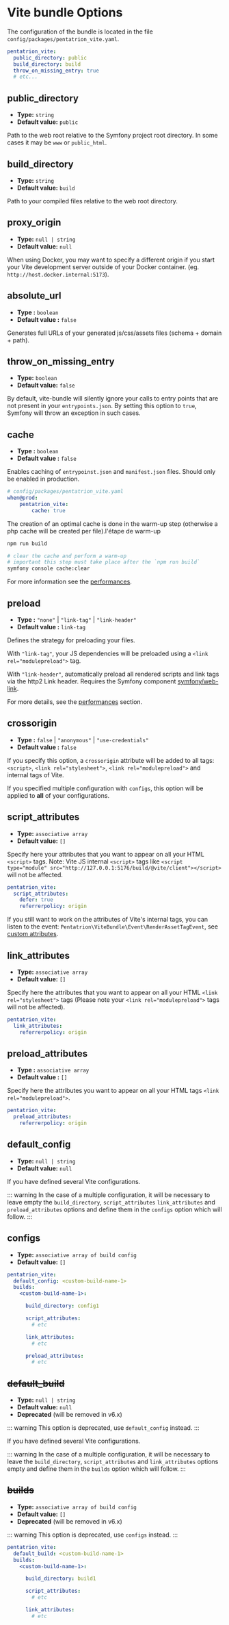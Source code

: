 # Vite bundle Options

The configuration of the bundle is located in the file `config/packages/pentatrion_vite.yaml`.

```yaml
pentatrion_vite:
  public_directory: public
  build_directory: build
  throw_on_missing_entry: true
  # etc...
```

## public_directory

- **Type:** `string`
- **Default value:** `public`

Path to the web root relative to the Symfony project root directory. In some cases it may be `www` or `public_html`.

## build_directory

- **Type:** `string`
- **Default value:** `build`

Path to your compiled files relative to the web root directory.

## proxy_origin

- **Type:** `null | string`
- **Default value:** `null`

When using Docker, you may want to specify a different origin if you start your Vite development server outside of your Docker container. (eg. `http://host.docker.internal:5173`).

## absolute_url

- **Type :** `boolean`
- **Default value :** `false`

Generates full URLs of your generated js/css/assets files (schema + domain + path).

## throw_on_missing_entry

- **Type:** `boolean`
- **Default value:** `false`

By default, vite-bundle will silently ignore your calls to entry points that are not present in your `entrypoints.json`. By setting this option to `true`, Symfony will throw an exception in such cases.

## cache

- **Type :** `boolean`
- **Default value :** `false`

Enables caching of `entrypoinst.json` and `manifest.json` files. Should only be enabled in production.

```yaml
# config/packages/pentatrion_vite.yaml
when@prod:
    pentatrion_vite:
        cache: true
```

The creation of an optimal cache is done in the warm-up step (otherwise a php cache will be created per file).l'étape de warm-up
```bash
npm run build

# clear the cache and perform a warm-up
# important this step must take place after the `npm run build`
symfony console cache:clear
```

For more information see the [performances](/guide/performances#caching-configuration-files).

## preload

- **Type :** `"none"` | `"link-tag"` | `"link-header"`
- **Default value :** `link-tag`

Defines the strategy for preloading your files.


With `"link-tag"`, your JS dependencies will be preloaded using a `<link rel="modulepreload">` tag.

With `"link-header"`, automatically preload all rendered scripts and link tags via the http2 Link header. Requires the Symfony component [symfony/web-link](https://github.com/symfony/web-link).

For more details, see the [performances](/guide/performances#preloading-your-scripts) section.

## crossorigin

- **Type :** `false` | `"anonymous"` | `"use-credentials"`
- **Default value :** `false`

If you specify this option, a `crossorigin` attribute will be added to all tags: `<script>`, `<link rel="stylesheet">`, `<link rel="modulepreload">` and internal tags of Vite.

If you specified multiple configuration with `configs`, this option will be applied to **all** of your configurations.


## script_attributes

- **Type:** `associative array`
- **Default value:** `[]`

Specify here your attributes that you want to appear on all your HTML `<script>` tags. Note: Vite JS internal `<script>` tags like `<script type="module" src="http://127.0.0.1:5176/build/@vite/client"></script>` will not be affected.

```yaml
pentatrion_vite:
  script_attributes:
    defer: true
    referrerpolicy: origin
```

If you still want to work on the attributes of Vite's internal tags, you can listen to the event: `Pentatrion\ViteBundle\Event\RenderAssetTagEvent`, see [custom attributes](/guide/custom-attributes).

## link_attributes

- **Type:** `associative array`
- **Default value:** `[]`

Specify here the attributes that you want to appear on all your HTML `<link rel="stylesheet">` tags (Please note your `<link rel="modulepreload">` tags will not be affected).

```yaml
pentatrion_vite:
  link_attributes:
    referrerpolicy: origin
```

## preload_attributes

- **Type :** `associative array`
- **Default value :** `[]`

Specify here the attributes you want to appear on all your HTML tags `<link rel="modulepreload">`.

```yaml
pentatrion_vite:
  preload_attributes:
    referrerpolicy: origin
```


## default_config

- **Type:** `null | string`
- **Default value:** `null`

If you have defined several Vite configurations.

::: warning
In the case of a multiple configuration, it will be necessary to leave empty the `build_directory`, `script_attributes` `link_attributes` and `preload_attributes` options and define them in the `configs` option which will follow.
:::

## configs

- **Type:** `associative array of build config`
- **Default value:** `[]`

```yaml
pentatrion_vite:
  default_config: <custom-build-name-1>
  builds:
    <custom-build-name-1>:

      build_directory: config1

      script_attributes:
        # etc

      link_attributes:
        # etc

      preload_attributes:
        # etc
```


## <del>default_build</del>

- **Type:** `null | string`
- **Default value:** `null`
- **Deprecated** (will be removed in v6.x)

::: warning
This option is deprecated, use `default_config` instead.
:::

If you have defined several Vite configurations.

::: warning
In the case of a multiple configuration, it will be necessary to leave the `build_directory`, `script_attributes` and `link_attributes` options empty and define them in the `builds` option which will follow.
:::

## <del>builds</del>

- **Type:** `associative array of build config`
- **Default value:** `[]`
- **Deprecated** (will be removed in v6.x)

::: warning
This option is deprecated, use `configs` instead.
:::


```yaml
pentatrion_vite:
  default_build: <custom-build-name-1>
  builds:
    <custom-build-name-1>:

      build_directory: build1

      script_attributes:
        # etc

      link_attributes:
        # etc
```
